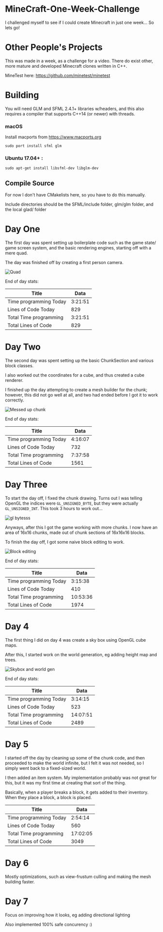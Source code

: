 # MineCraft-One-Week-Challenge

I challenged myself to see if I could create Minecraft in just one week... So lets go!

# Other People's Projects

This was made in a week, as a challenge for a video. There do exist other, more mature and developed Minecraft clones written in C++.

MineTest here: https://github.com/minetest/minetest


# Building

You will need GLM and SFML 2.4.1+ libraries w/headers, and this also requires a compiler that supports C++14 (or newer) with threads.

### macOS

Install macports from https://www.macports.org 

`sudo port install sfml glm`

### Ubuntu 17.04+ :

`sudo apt-get install libsfml-dev libglm-dev`


## Compile Source

For now I don't have CMakelists here, so you have to do this manually. 

Include directories should be the SFML/include folder, glm/glm folder, and the local glad/ folder



# Day One


The first day was spent setting up boilerplate code such as the game state/ game screen system, and the basic rendering engines, starting off with a mere quad.

The day was finished off by creating a first person camera.

![Quad](http://i.imgur.com/fJDgA2a.png)

End of day stats:

Title | Data
------------ | -------------
Time programming Today | 3:21:51
Lines of Code Today | 829
Total Time programming | 3:21:51
Total Lines of Code | 829

# Day Two


The second day was spent setting up the basic ChunkSection and various block classes.

I also worked out the coordinates for a cube, and thus created a cube renderer.

I finished up the day attempting to create a mesh builder for the chunk; however, this did not go well at all, and two had ended before I got it to work correctly.

![Messed up chunk](http://i.imgur.com/UsKHJrR.png)

End of day stats:

Title | Data
------------ | -------------
Time programming Today | 4:16:07
Lines of Code Today | 732
Total Time programming | 7:37:58
Total Lines of Code | 1561


# Day Three

To start the day off, I fixed the chunk drawing. Turns out I was telling OpenGL the indices were ```GL_UNSIGNED_BYTE```, but they were actually ```GL_UNSIGNED_INT```. This took 3 hours to work out...

![gl bytesss](http://i.imgur.com/PD44aRg.png)

Anyways, after this I got the game working with more chunks. I now have an area of 16x16 chunks, made out of chunk sections of 16x16x16 blocks.

To finish the day off, I got some naive block editing to work.

![Block editing](http://i.imgur.com/ilTJr8i.png)

End of day stats:

Title | Data
------------ | -------------
Time programming Today | 3:15:38
Lines of Code Today | 410
Total Time programming | 10:53:36
Total Lines of Code | 1974

# Day 4

The first thing I did on day 4 was create a sky box using OpenGL cube maps.

After this, I started work on the world generation, eg adding height map and trees.

![Skybox and world gen](http://i.imgur.com/mzUwqPo.png)

End of day stats:

Title | Data
------------ | -------------
Time programming Today | 3:14:15
Lines of Code Today | 523
Total Time programming | 14:07:51
Total Lines of Code | 2489

# Day 5

I started off the day by cleaning up some of the chunk code, and then proceeded to make the world infinite, but
I felt it was not needed, so I simply went back to a fixed-sized world.

I then added an item system. My implementation probably was not great for this, but it was my first time
at creating that sort of the thing.

Basically, when a player breaks a block, it gets added to their inventory. When they place a block, a block
is placed.

Title | Data
------------ | -------------
Time programming Today | 2:54:14
Lines of Code Today | 560
Total Time programming | 17:02:05
Total Lines of Code | 3049

# Day 6

Mostly optimizations, such as view-frustum culling and making the mesh building faster.

# Day 7 

Focus on improving how it looks, eg adding directional lighting

Also implemented 100% safe concurency :)